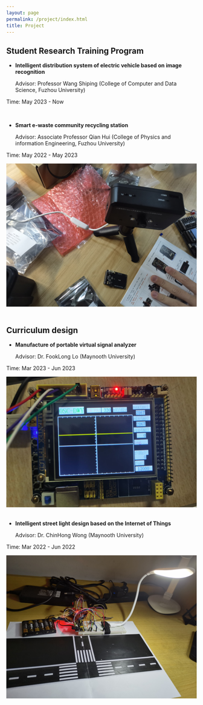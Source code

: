 ```yaml
---
layout: page
permalink: /project/index.html
title: Project
---
```



## Student Research Training Program

- **Intelligent distribution system of electric vehicle based on image recognition**

  Advisor: Professor Wang Shiping (College of Computer and Data Science, Fuzhou University)

Time: May 2023 - Now

<br>

- **Smart e-waste community recycling station**
  
  Advisor: Associate Professor Qian Hui (College of Physics and information Engineering, Fuzhou University)

Time: May 2022 - May 2023

<div>
<img src="/images/zp4.jpg">
</div>
<br>

## Curriculum design

- **Manufacture of portable virtual signal analyzer**

  Advisor: Dr. FookLong Lo (Maynooth University)

Time: Mar 2023 - Jun 2023

<div>
<img src="/images/zp3.jpg">
</div>
<br>

- **Intelligent street light design based on the Internet of Things**
  
  Advisor: Dr. ChinHong Wong (Maynooth University)

Time: Mar 2022 - Jun 2022

<div>
<img src="/images/zpa.jpg">
</div>
<br>
